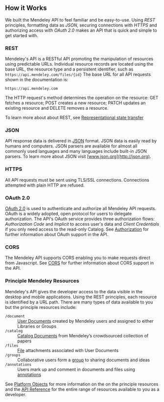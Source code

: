 ## How it Works

We built the Mendeley API to feel familiar and be easy-to-use. Using *REST* principles, formatting data as *JSON*, securing connections with *HTTPS* and authorizing access with *OAuth 2.0* makes an API that is quick and simple to get started with.

### REST

Mendeley's API is a RESTful API promoting the manipulation of resources using predictable URLs. Individual resource records are located using the base URL, the resource type and a persistent identifier, such as `https://api.mendeley.com/files/{id}` The base URL for all API requests shown in the documentation is:

    https://api.mendeley.com

The HTTP request's method determines the operation on the resource: GET fetches a resource; POST creates a new resource; PATCH updates an existing resource and DELETE removes a resource. 

To learn more about about REST, see [Representational state transfer](http://en.wikipedia.org/wiki/Representational_state_transfer#Applied_to_web_services)

### JSON

API response data is delivered in [JSON](http://json.org) format. JSON data is easily read by humans and computers. JSON parsers are available for almost all commonly used languages and many languages include built-in JSON parsers. To learn more about JSON visit [www.json.org](http://json.org).

### HTTPS

All API requests must be sent using TLS/SSL connections. Connections attempted with plain HTTP are refused. 

### OAuth 2.0

[OAuth 2.0](http://oauth.net) is used to authenticate and authorize all Mendeley API requests. OAuth is a widely adopted, open protocol for users to delegate authorization. The API's OAuth service provides three authorization flows: *Authorization Code* and *Implicit* to access user's data and *Client Credentials* if you only need access to the read-only Catalog. See [Authorization](../reference/topics/authorization_overview.html) for further information about OAuth support in the API.

### CORS

The Mendeley API supports CORS enabling you to make requests direct from Javascript. See [CORS](../reference/topics/cors.html) for further information about CORS support in the API.


### Principle Mendeley Resources

Mendeley's API gives the developer access to the data visible in the desktop and mobile applications. Using the REST principles, each resource is identified by a URL path. There are many types of data available to you but the principle resources include:

<dl>
	<dt><code>/document</code></dt> 
	<dd><a href="platform_objects.html#documents">User Documents</a> created by Mendeley users and assigned to either Libraries or Groups</dd>
	<dt><code>/catalog</code></dt>
	<dd><a href="platform_objects.html#documents">Catalog Documents</a> from Mendeley’s crowdsourced collection of papers</dd>
	<dt><code>/files</code></dt>
	<dd><a href="platform_objects.html#files">File</a> attachments associated with User Documents</dd>
	<dt><code>/groups</code></dt>
	<dd>Collaborative users form a <a href="platform_objects.html#documents">group</a> to sharing documents and ideas</dd>
	<dt><code>/annotations</code></dt>
	<dd>Users mark up and comment in documents and files using <a href="platform_objects.html#annotationss">annotations</a></dd>
</dl>

See [Platform Objects](../overview/platform_objects.html) for more information on the on the principle resources and the [API Reference](/slate/) for the entire range of resources available to you as a developer.
